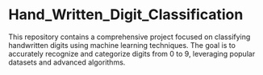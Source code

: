 # Hand_Written_Digit_Classification
This repository contains a comprehensive project focused on classifying handwritten digits using machine learning techniques. The goal is to accurately recognize and categorize digits from 0 to 9, leveraging popular datasets and advanced algorithms.
